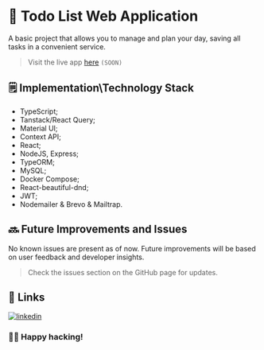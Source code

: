 # 📃 Todo List Web Application

A basic project that allows you to manage and plan your day, saving all tasks in a convenient service.
 > Visit the live app [here]() `(SOON)`

## 🗒️ Implementation\Technology Stack

 - TypeScript;
 - Tanstack/React Query;
 - Material UI;
 - Context API;
 - React;
 - NodeJS, Express;
 - TypeORM;
 - MySQL;
 - Docker Compose;
 - React-beautiful-dnd;
 - JWT;
 - Nodemailer & Brevo & Mailtrap.

## 🔜 Future Improvements and Issues

No known issues are present as of now. Future improvements will be based on user feedback and developer insights.
 
> Check the issues section on the GitHub page for updates.

## 🔗 Links

[![linkedin](https://img.shields.io/badge/linkedin-0A66C2?style=for-the-badge&logo=linkedin&logoColor=white)](https://www.linkedin.com/in/oleh-kozakk/)

### 👨‍💻 Happy hacking!

